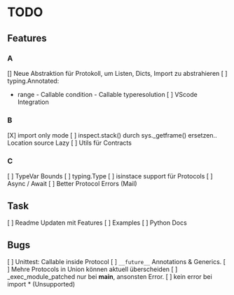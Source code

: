 TODO
====

## Features

### A

[\] Neue Abstraktion für Protokoll, um Listen, Dicts, Import zu abstrahieren
[ ] typing.Annotated:
- range - Callable condition - Callable typeresolution
[ ] VScode Integration

### B

[X] import only mode
[ ] inspect.stack() durch sys._getframe() ersetzen.. Location source Lazy
[ ] Utils für Contracts

### C

[ ] TypeVar Bounds
[ ] typing.Type
[ ] isinstace support für Protocols
[ ] Async / Await
[ ] Better Protocol Errors (Mail)

## Task

[ ] Readme Updaten mit Features
[ ] Examples
[ ] Python Docs

## Bugs

[ ] Unittest: Callable inside Protocol
[ ] `__future__` Annotations & Generics.
[ ] Mehre Protocols in Union können aktuell überscheiden
[ ] _exec_module_patched nur bei __main__, ansonsten Error.
[ ] kein error bei import * (Unsupported)
